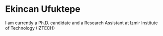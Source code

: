 # Ekincan Ufuktepe
I am currently a Ph.D. candidate and a Research Assistant at Izmir Institute of Technology (IZTECH)

